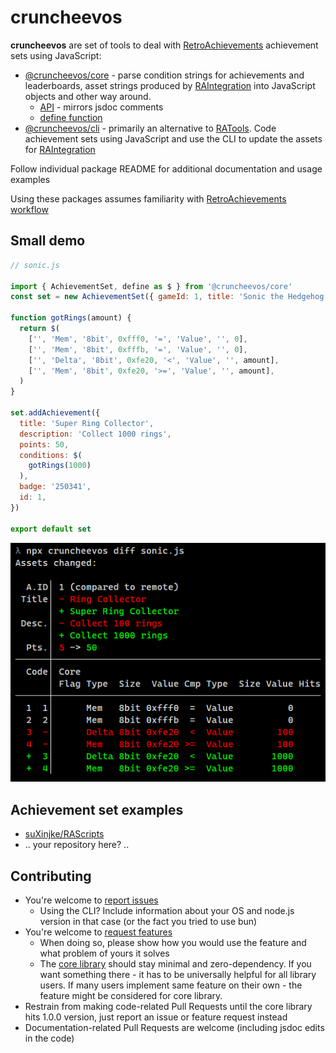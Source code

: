 # cruncheevos

**cruncheevos** are set of tools to deal with [RetroAchievements](https://retroachievements.org/) achievement sets using JavaScript:

* [@cruncheevos/core](./packages/core) - parse condition strings for achievements and leaderboards, asset strings produced by [RAIntegration](https://github.com/RetroAchievements/RAIntegration/) into JavaScript objects and other way around.
  * [API](./packages/core/api-core.md) - mirrors jsdoc comments
  * [define function](./packages/core/define.md)
* [@cruncheevos/cli](./packages/cli) - primarily an alternative to [RATools](https://github.com/Jamiras/RATools). Code achievement sets using JavaScript and use the CLI to update the assets for [RAIntegration](https://github.com/RetroAchievements/RAIntegration/)

Follow individual package README for additional documentation and usage examples

Using these packages assumes familiarity with [RetroAchievements workflow](https://docs.retroachievements.org/Developer-Docs/)

## Small demo

```js
// sonic.js

import { AchievementSet, define as $ } from '@cruncheevos/core'
const set = new AchievementSet({ gameId: 1, title: 'Sonic the Hedgehog' })

function gotRings(amount) {
  return $(
    ['', 'Mem', '8bit', 0xfff0, '=', 'Value', '', 0],
    ['', 'Mem', '8bit', 0xfffb, '=', 'Value', '', 0],
    ['', 'Delta', '8bit', 0xfe20, '<', 'Value', '', amount],
    ['', 'Mem', '8bit', 0xfe20, '>=', 'Value', '', amount],
  )
}

set.addAchievement({
  title: 'Super Ring Collector',
  description: 'Collect 1000 rings',
  points: 50,
  conditions: $(
    gotRings(1000)
  ),
  badge: '250341',
  id: 1,
})

export default set
```

![](./media/diff.png)

## Achievement set examples

* [suXinjke/RAScripts](https://github.com/suXinjke/RAScripts)
* .. your repository here? ..

## Contributing

* You're welcome to [report issues](./issues)
  * Using the CLI? Include information about your OS and node.js version in that case (or the fact you tried to use bun)
* You're welcome to [request features](./issues)
  * When doing so, please show how you would use the feature and what problem of yours it solves
  * The [core library](./packages/core) should stay minimal and zero-dependency. If you want something there - it has to be universally helpful for all library users. If many users implement same feature on their own - the feature might be considered for core library.
* Restrain from making code-related Pull Requests until the core library hits 1.0.0 version, just report an issue or feature request instead
* Documentation-related Pull Requests are welcome (including jsdoc edits in the code)